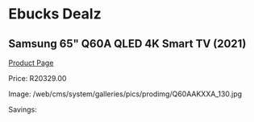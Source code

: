 
# Ebucks Dealz
## Samsung 65" Q60A QLED 4K Smart TV (2021)
[Product Page](https://www.ebucks.com/web/shop/productSelected.do?prodId=1211637527&catId=363628796)

Price: R20329.00

Image: /web/cms/system/galleries/pics/prodimg/Q60AAKXXA_130.jpg

Savings: 


	